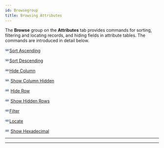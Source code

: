 ```yaml
---
id: Browsegroup
title: Browsing Attributes
---
```

The **Browse** group on the **Attributes** tab provides commands for sorting,
filtering and locating records, and hiding fields in attribute tables. The
commands are introduced in detail below.

![](../../img/smalltitle.png)[Sort Ascending](SortOrderAscendingButton.htm)

![](../../img/smalltitle.png)[Sort Descending](SortOrderDescendingButton.htm)

![](../../img/smalltitle.png)[Hide Column](HideButton.htm)

![](../../img/smalltitle.png) [Show Column Hidden](CancelHideButton.htm)

![](../../img/smalltitle.png) [Hide Row](HiddenRows.htm)

![](../../img/smalltitle.png) [Show Hidden Rows](CancelHideRows.htm)

![](../../img/smalltitle.png)[Filter](FilterButton.htm)

![](../../img/smalltitle.png)[Locate](GoToButton.htm)

![](../../img/smalltitle.png) [Show Hexadecimal](DisplayHexadecimal.htm)

* * *

[](http://www.supermap.com/en)  
  
---

